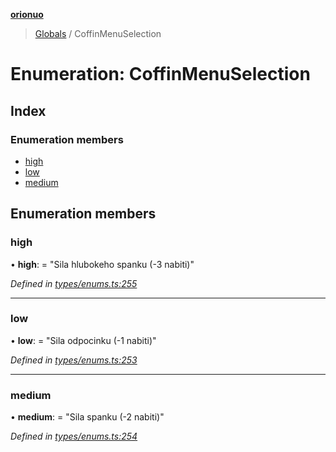 **[orionuo](../README.md)**

> [Globals](../globals.md) / CoffinMenuSelection

# Enumeration: CoffinMenuSelection

## Index

### Enumeration members

* [high](coffinmenuselection.md#high)
* [low](coffinmenuselection.md#low)
* [medium](coffinmenuselection.md#medium)

## Enumeration members

### high

•  **high**:  = "Sila hlubokeho spanku (-3 nabiti)"

*Defined in [types/enums.ts:255](https://github.com/msviha/orionuo/blob/5f19aed/src/types/enums.ts#L255)*

___

### low

•  **low**:  = "Sila odpocinku (-1 nabiti)"

*Defined in [types/enums.ts:253](https://github.com/msviha/orionuo/blob/5f19aed/src/types/enums.ts#L253)*

___

### medium

•  **medium**:  = "Sila spanku (-2 nabiti)"

*Defined in [types/enums.ts:254](https://github.com/msviha/orionuo/blob/5f19aed/src/types/enums.ts#L254)*
